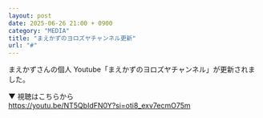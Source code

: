 ```yaml
---
layout: post
date: 2025-06-26 21:00 + 0900
category: "MEDIA"
title: "まえかずのヨロズヤチャンネル更新"
url: "#"
---
```


まえかずさんの個人 Youtube「まえかずのヨロズヤチャンネル」が更新されました。

▼ 視聴はこちらから<br>
<https://youtu.be/NT5QbIdFN0Y?si=oti8_exv7ecmO75m>
